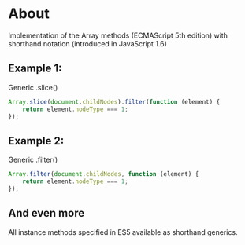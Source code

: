 About
===
Implementation of the Array methods (ECMAScript 5th edition) with shorthand notation (introduced in JavaScript 1.6)

Example 1:
---
Generic .slice()

```javascript
Array.slice(document.childNodes).filter(function (element) {
	return element.nodeType === 1;
});
```

Example 2:
---
Generic .filter()
```javascript
Array.filter(document.childNodes, function (element) {
	return element.nodeType === 1;
});
```

And even more
---
All instance methods specified in ES5 available as shorthand generics.
